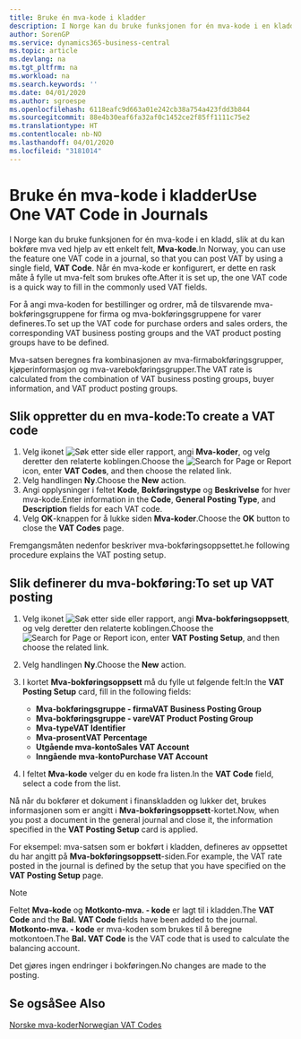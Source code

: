 ```yaml
---
title: Bruke én mva-kode i kladder
description: I Norge kan du bruke funksjonen for én mva-kode i en kladd, slik at du kan bokføre mva ved hjelp av ett enkelt felt, Mva-kode.
author: SorenGP
ms.service: dynamics365-business-central
ms.topic: article
ms.devlang: na
ms.tgt_pltfrm: na
ms.workload: na
ms.search.keywords: ''
ms.date: 04/01/2020
ms.author: sgroespe
ms.openlocfilehash: 6118eafc9d663a01e242cb38a754a423fdd3b844
ms.sourcegitcommit: 88e4b30eaf6fa32af0c1452ce2f85ff1111c75e2
ms.translationtype: HT
ms.contentlocale: nb-NO
ms.lasthandoff: 04/01/2020
ms.locfileid: "3181014"
---
```

# <a name="use-one-vat-code-in-journals"></a><span data-ttu-id="5cfbe-103">Bruke én mva-kode i kladder</span><span class="sxs-lookup"><span data-stu-id="5cfbe-103">Use One VAT Code in Journals</span></span>
<span data-ttu-id="5cfbe-104">I Norge kan du bruke funksjonen for én mva-kode i en kladd, slik at du kan bokføre mva ved hjelp av ett enkelt felt, **Mva-kode**.</span><span class="sxs-lookup"><span data-stu-id="5cfbe-104">In Norway, you can use the feature one VAT code in a journal, so that you can post VAT by using a single field, **VAT Code**.</span></span> <span data-ttu-id="5cfbe-105">Når én mva-kode er konfigurert, er dette en rask måte å fylle ut mva-felt som brukes ofte.</span><span class="sxs-lookup"><span data-stu-id="5cfbe-105">After it is set up, the one VAT code is a quick way to fill in the commonly used VAT fields.</span></span>  

<span data-ttu-id="5cfbe-106">For å angi mva-koden for bestillinger og ordrer, må de tilsvarende mva-bokføringsgruppene for firma og mva-bokføringsgruppene for varer defineres.</span><span class="sxs-lookup"><span data-stu-id="5cfbe-106">To set up the VAT code for purchase orders and sales orders, the corresponding VAT business posting groups and the VAT product posting groups have to be defined.</span></span>  

<span data-ttu-id="5cfbe-107">Mva-satsen beregnes fra kombinasjonen av mva-firmabokføringsgrupper, kjøperinformasjon og mva-varebokføringsgrupper.</span><span class="sxs-lookup"><span data-stu-id="5cfbe-107">The VAT rate is calculated from the combination of VAT business posting groups, buyer information, and VAT product posting groups.</span></span>  

## <a name="to-create-a-vat-code"></a><span data-ttu-id="5cfbe-108">Slik oppretter du en mva-kode:</span><span class="sxs-lookup"><span data-stu-id="5cfbe-108">To create a VAT code</span></span>  

1.  <span data-ttu-id="5cfbe-109">Velg ikonet ![Søk etter side eller rapport](../../media/ui-search/search_small.png "Ikonet Søk etter side eller rapport"), angi **Mva-koder**, og velg deretter den relaterte koblingen.</span><span class="sxs-lookup"><span data-stu-id="5cfbe-109">Choose the ![Search for Page or Report](../../media/ui-search/search_small.png "Search for Page or Report icon") icon, enter **VAT Codes**, and then choose the related link.</span></span>  
2.  <span data-ttu-id="5cfbe-110">Velg handlingen **Ny**.</span><span class="sxs-lookup"><span data-stu-id="5cfbe-110">Choose the **New** action.</span></span>  
3.  <span data-ttu-id="5cfbe-111">Angi opplysninger i feltet **Kode**, **Bokføringstype** og **Beskrivelse** for hver mva-kode.</span><span class="sxs-lookup"><span data-stu-id="5cfbe-111">Enter information in the **Code**, **General Posting Type**, and **Description** fields for each VAT code.</span></span>  
4.  <span data-ttu-id="5cfbe-112">Velg **OK**-knappen for å lukke siden **Mva-koder**.</span><span class="sxs-lookup"><span data-stu-id="5cfbe-112">Choose the **OK** button to close the **VAT Codes** page.</span></span>  

 <span data-ttu-id="5cfbe-113">Fremgangsmåten nedenfor beskriver mva-bokføringsoppsettet.</span><span class="sxs-lookup"><span data-stu-id="5cfbe-113">he following procedure explains the VAT posting setup.</span></span>  

## <a name="to-set-up-vat-posting"></a><span data-ttu-id="5cfbe-114">Slik definerer du mva-bokføring:</span><span class="sxs-lookup"><span data-stu-id="5cfbe-114">To set up VAT posting</span></span>  

1.  <span data-ttu-id="5cfbe-115">Velg ikonet ![Søk etter side eller rapport](../../media/ui-search/search_small.png "Ikonet Søk etter side eller rapport"), angi **Mva-bokføringsoppsett**, og velg deretter den relaterte koblingen.</span><span class="sxs-lookup"><span data-stu-id="5cfbe-115">Choose the ![Search for Page or Report](../../media/ui-search/search_small.png "Search for Page or Report icon") icon, enter **VAT Posting Setup**, and then choose the related link.</span></span>  
2.  <span data-ttu-id="5cfbe-116">Velg handlingen **Ny**.</span><span class="sxs-lookup"><span data-stu-id="5cfbe-116">Choose the **New** action.</span></span>  
3.  <span data-ttu-id="5cfbe-117">I kortet **Mva-bokføringsoppsett** må du fylle ut følgende felt:</span><span class="sxs-lookup"><span data-stu-id="5cfbe-117">In the **VAT Posting Setup** card, fill in the following fields:</span></span>  

    - <span data-ttu-id="5cfbe-118">**Mva-bokføringsgruppe - firma**</span><span class="sxs-lookup"><span data-stu-id="5cfbe-118">**VAT Business Posting Group**</span></span>  
    - <span data-ttu-id="5cfbe-119">**Mva-bokføringsgruppe - vare**</span><span class="sxs-lookup"><span data-stu-id="5cfbe-119">**VAT Product Posting Group**</span></span>  
    - <span data-ttu-id="5cfbe-120">**Mva-type**</span><span class="sxs-lookup"><span data-stu-id="5cfbe-120">**VAT Identifier**</span></span>  
    - <span data-ttu-id="5cfbe-121">**Mva-prosent**</span><span class="sxs-lookup"><span data-stu-id="5cfbe-121">**VAT Percentage**</span></span>  
    - <span data-ttu-id="5cfbe-122">**Utgående mva-konto**</span><span class="sxs-lookup"><span data-stu-id="5cfbe-122">**Sales VAT Account**</span></span>  
    - <span data-ttu-id="5cfbe-123">**Inngående mva-konto**</span><span class="sxs-lookup"><span data-stu-id="5cfbe-123">**Purchase VAT Account**</span></span>  

4.  <span data-ttu-id="5cfbe-124">I feltet **Mva-kode** velger du en kode fra listen.</span><span class="sxs-lookup"><span data-stu-id="5cfbe-124">In the **VAT Code** field, select a code from the list.</span></span>  

<span data-ttu-id="5cfbe-125">Nå når du bokfører et dokument i finanskladden og lukker det, brukes informasjonen som er angitt i **Mva-bokføringsoppsett**-kortet.</span><span class="sxs-lookup"><span data-stu-id="5cfbe-125">Now, when you post a document in the general journal and close it, the information specified in the **VAT Posting Setup** card is applied.</span></span>  

<span data-ttu-id="5cfbe-126">For eksempel: mva-satsen som er bokført i kladden, defineres av oppsettet du har angitt på **Mva-bokføringsoppsett**-siden.</span><span class="sxs-lookup"><span data-stu-id="5cfbe-126">For example, the VAT rate posted in the journal is defined by the setup that you have specified on the **VAT Posting Setup** page.</span></span>  

> [!NOTE]  
>  <span data-ttu-id="5cfbe-127">Feltet **Mva-kode** og **Motkonto-mva. - kode** er lagt til i kladden.</span><span class="sxs-lookup"><span data-stu-id="5cfbe-127">The **VAT Code** and the **Bal. VAT Code**  fields have been added to the journal.</span></span> <span data-ttu-id="5cfbe-128">**Motkonto-mva. - kode** er mva-koden som brukes til å beregne motkontoen.</span><span class="sxs-lookup"><span data-stu-id="5cfbe-128">The **Bal. VAT Code** is the VAT code that is used to calculate the balancing account.</span></span>  
>   
>  <span data-ttu-id="5cfbe-129">Det gjøres ingen endringer i bokføringen.</span><span class="sxs-lookup"><span data-stu-id="5cfbe-129">No changes are made to the posting.</span></span>  

## <a name="see-also"></a><span data-ttu-id="5cfbe-130">Se også</span><span class="sxs-lookup"><span data-stu-id="5cfbe-130">See Also</span></span>  
 [<span data-ttu-id="5cfbe-131">Norske mva-koder</span><span class="sxs-lookup"><span data-stu-id="5cfbe-131">Norwegian VAT Codes</span></span>](norwegian-vat-codes.md)
